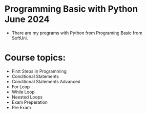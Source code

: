 # Programming Basic with Python June 2024
 - There are my programs with Python from Programing Basic from SoftUni.
# Course topics:
- First Steps in Programming
- Conditional Statements
- Conditional Statements Advanced
- For Loop
- While Loop
- Neested Loops
- Exam Preperation
- Pre Exam

